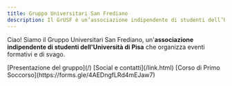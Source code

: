 ```yaml
---
title: Gruppo Universitari San Frediano
description: Il GrUSF è un’associazione indipendente di studenti dell’Università di Pisa che organizza eventi, formativi e di svago, in un clima di amicizia e accoglienza.
---
```


Ciao! Siamo il Gruppo Universitari San Frediano, un'**associazione indipendente
di studenti dell'Università di Pisa** che organizza eventi formativi e di
svago.

<nav class="link-boxes">
[Presentazione del gruppo](/)
[Social e contatti](/link.html)
[Corso di Primo Soccorso](https://forms.gle/4AEDngfLRd4mEJaw7)
</nav>
